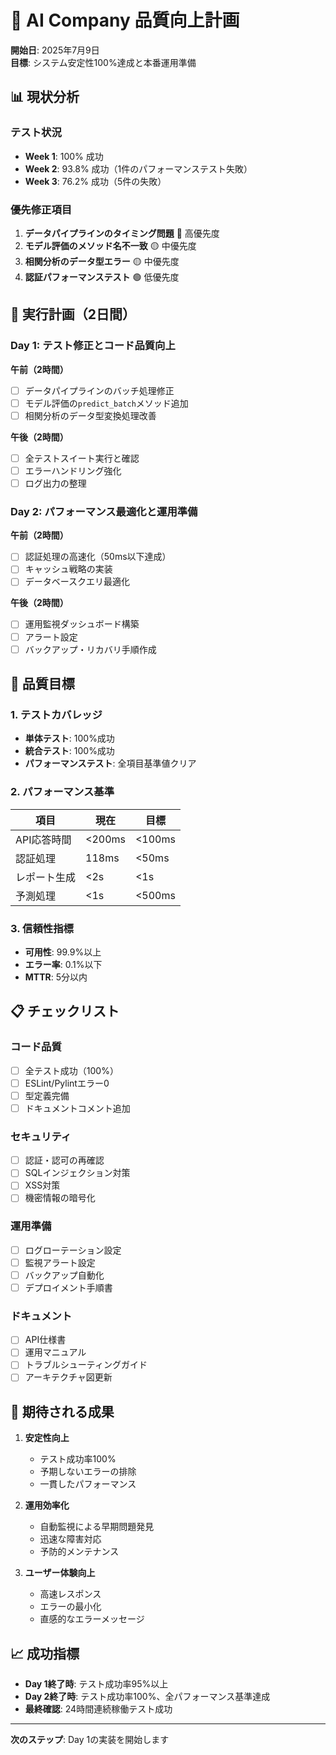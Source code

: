 # 🎯 AI Company 品質向上計画
**開始日**: 2025年7月9日  
**目標**: システム安定性100%達成と本番運用準備

## 📊 現状分析

### テスト状況
- **Week 1**: 100% 成功
- **Week 2**: 93.8% 成功（1件のパフォーマンステスト失敗）
- **Week 3**: 76.2% 成功（5件の失敗）

### 優先修正項目
1. **データパイプラインのタイミング問題** 🔴 高優先度
2. **モデル評価のメソッド名不一致** 🟡 中優先度
3. **相関分析のデータ型エラー** 🟡 中優先度
4. **認証パフォーマンステスト** 🟢 低優先度

## 🔧 実行計画（2日間）

### Day 1: テスト修正とコード品質向上
**午前（2時間）**
- [ ] データパイプラインのバッチ処理修正
- [ ] モデル評価の`predict_batch`メソッド追加
- [ ] 相関分析のデータ型変換処理改善

**午後（2時間）**
- [ ] 全テストスイート実行と確認
- [ ] エラーハンドリング強化
- [ ] ログ出力の整理

### Day 2: パフォーマンス最適化と運用準備
**午前（2時間）**
- [ ] 認証処理の高速化（50ms以下達成）
- [ ] キャッシュ戦略の実装
- [ ] データベースクエリ最適化

**午後（2時間）**
- [ ] 運用監視ダッシュボード構築
- [ ] アラート設定
- [ ] バックアップ・リカバリ手順作成

## 🎯 品質目標

### 1. テストカバレッジ
- **単体テスト**: 100%成功
- **統合テスト**: 100%成功
- **パフォーマンステスト**: 全項目基準値クリア

### 2. パフォーマンス基準
| 項目 | 現在 | 目標 | 
|-----|------|------|
| API応答時間 | <200ms | <100ms |
| 認証処理 | 118ms | <50ms |
| レポート生成 | <2s | <1s |
| 予測処理 | <1s | <500ms |

### 3. 信頼性指標
- **可用性**: 99.9%以上
- **エラー率**: 0.1%以下
- **MTTR**: 5分以内

## 📋 チェックリスト

### コード品質
- [ ] 全テスト成功（100%）
- [ ] ESLint/Pylintエラー0
- [ ] 型定義完備
- [ ] ドキュメントコメント追加

### セキュリティ
- [ ] 認証・認可の再確認
- [ ] SQLインジェクション対策
- [ ] XSS対策
- [ ] 機密情報の暗号化

### 運用準備
- [ ] ログローテーション設定
- [ ] 監視アラート設定
- [ ] バックアップ自動化
- [ ] デプロイメント手順書

### ドキュメント
- [ ] API仕様書
- [ ] 運用マニュアル
- [ ] トラブルシューティングガイド
- [ ] アーキテクチャ図更新

## 🚀 期待される成果

1. **安定性向上**
   - テスト成功率100%
   - 予期しないエラーの排除
   - 一貫したパフォーマンス

2. **運用効率化**
   - 自動監視による早期問題発見
   - 迅速な障害対応
   - 予防的メンテナンス

3. **ユーザー体験向上**
   - 高速レスポンス
   - エラーの最小化
   - 直感的なエラーメッセージ

## 📈 成功指標

- **Day 1終了時**: テスト成功率95%以上
- **Day 2終了時**: テスト成功率100%、全パフォーマンス基準達成
- **最終確認**: 24時間連続稼働テスト成功

---
**次のステップ**: Day 1の実装を開始します